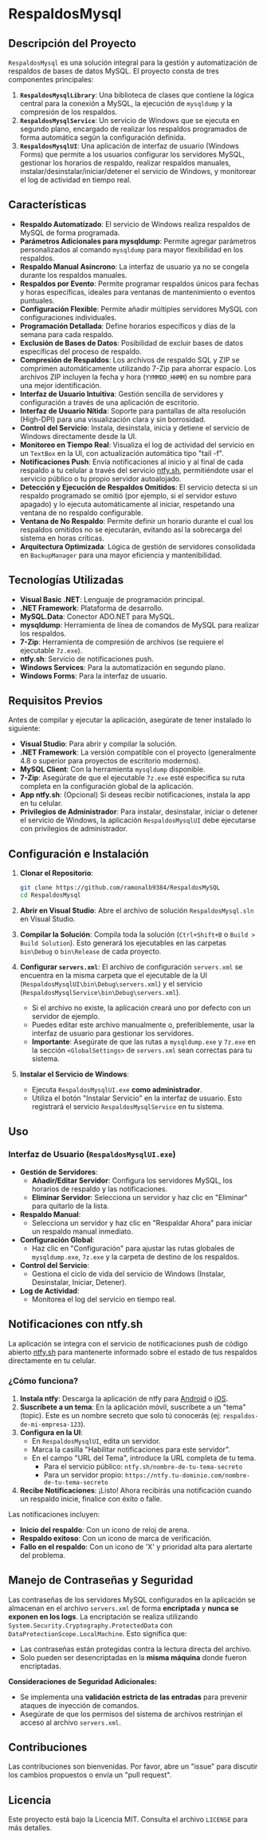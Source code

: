 # RespaldosMysql

## Descripción del Proyecto

`RespaldosMysql` es una solución integral para la gestión y automatización de respaldos de bases de datos MySQL. El proyecto consta de tres componentes principales:

1.  **`RespaldosMysqlLibrary`**: Una biblioteca de clases que contiene la lógica central para la conexión a MySQL, la ejecución de `mysqldump` y la compresión de los respaldos.
2.  **`RespaldosMysqlService`**: Un servicio de Windows que se ejecuta en segundo plano, encargado de realizar los respaldos programados de forma automática según la configuración definida.
3.  **`RespaldosMysqlUI`**: Una aplicación de interfaz de usuario (Windows Forms) que permite a los usuarios configurar los servidores MySQL, gestionar los horarios de respaldo, realizar respaldos manuales, instalar/desinstalar/iniciar/detener el servicio de Windows, y monitorear el log de actividad en tiempo real.

## Características

*   **Respaldo Automatizado**: El servicio de Windows realiza respaldos de MySQL de forma programada.
*   **Parámetros Adicionales para mysqldump**: Permite agregar parámetros personalizados al comando `mysqldump` para mayor flexibilidad en los respaldos.
*   **Respaldo Manual Asíncrono**: La interfaz de usuario ya no se congela durante los respaldos manuales.
*   **Respaldos por Evento**: Permite programar respaldos únicos para fechas y horas específicas, ideales para ventanas de mantenimiento o eventos puntuales.
*   **Configuración Flexible**: Permite añadir múltiples servidores MySQL con configuraciones individuales.
*   **Programación Detallada**: Define horarios específicos y días de la semana para cada respaldo.
*   **Exclusión de Bases de Datos**: Posibilidad de excluir bases de datos específicas del proceso de respaldo.
*   **Compresión de Respaldos**: Los archivos de respaldo SQL y ZIP se comprimen automáticamente utilizando 7-Zip para ahorrar espacio. Los archivos ZIP incluyen la fecha y hora (`YYMMDD_HHMM`) en su nombre para una mejor identificación.
*   **Interfaz de Usuario Intuitiva**: Gestión sencilla de servidores y configuración a través de una aplicación de escritorio.
*   **Interfaz de Usuario Nítida**: Soporte para pantallas de alta resolución (High-DPI) para una visualización clara y sin borrosidad.
*   **Control del Servicio**: Instala, desinstala, inicia y detiene el servicio de Windows directamente desde la UI.
*   **Monitoreo en Tiempo Real**: Visualiza el log de actividad del servicio en un `TextBox` en la UI, con actualización automática tipo "tail -f".
*   **Notificaciones Push**: Envía notificaciones al inicio y al final de cada respaldo a tu celular a través del servicio [ntfy.sh](https://ntfy.sh), permitiéndote usar el servicio público o tu propio servidor autoalojado.
*   **Detección y Ejecución de Respaldos Omitidos**: El servicio detecta si un respaldo programado se omitió (por ejemplo, si el servidor estuvo apagado) y lo ejecuta automáticamente al iniciar, respetando una ventana de no respaldo configurable.
*   **Ventana de No Respaldo**: Permite definir un horario durante el cual los respaldos omitidos no se ejecutarán, evitando así la sobrecarga del sistema en horas críticas.
*   **Arquitectura Optimizada**: Lógica de gestión de servidores consolidada en `BackupManager` para una mayor eficiencia y mantenibilidad.

## Tecnologías Utilizadas

*   **Visual Basic .NET**: Lenguaje de programación principal.
*   **.NET Framework**: Plataforma de desarrollo.
*   **MySQL.Data**: Conector ADO.NET para MySQL.
*   **mysqldump**: Herramienta de línea de comandos de MySQL para realizar los respaldos.
*   **7-Zip**: Herramienta de compresión de archivos (se requiere el ejecutable `7z.exe`).
*   **ntfy.sh**: Servicio de notificaciones push.
*   **Windows Services**: Para la automatización en segundo plano.
*   **Windows Forms**: Para la interfaz de usuario.

## Requisitos Previos

Antes de compilar y ejecutar la aplicación, asegúrate de tener instalado lo siguiente:

*   **Visual Studio**: Para abrir y compilar la solución.
*   **.NET Framework**: La versión compatible con el proyecto (generalmente 4.8 o superior para proyectos de escritorio modernos).
*   **MySQL Client**: Con la herramienta `mysqldump` disponible.
*   **7-Zip**: Asegúrate de que el ejecutable `7z.exe` esté especifica su ruta completa en la configuración global de la aplicación.
*   **App ntfy.sh**: (Opcional) Si deseas recibir notificaciones, instala la app en tu celular.
*   **Privilegios de Administrador**: Para instalar, desinstalar, iniciar o detener el servicio de Windows, la aplicación `RespaldosMysqlUI` debe ejecutarse con privilegios de administrador.

## Configuración e Instalación

1.  **Clonar el Repositorio**:
    ```bash
    git clone https://github.com/ramonalb9384/RespaldosMySQL
    cd RespaldosMysql
    ```
 
2.  **Abrir en Visual Studio**:
    Abre el archivo de solución `RespaldosMysql.sln` en Visual Studio.

3.  **Compilar la Solución**:
    Compila toda la solución (`Ctrl+Shift+B` o `Build > Build Solution`). Esto generará los ejecutables en las carpetas `bin\Debug` o `bin\Release` de cada proyecto.

4.  **Configurar `servers.xml`**:
    El archivo de configuración `servers.xml` se encuentra en la misma carpeta que el ejecutable de la UI (`RespaldosMysqlUI\bin\Debug\servers.xml`) y el servicio (`RespaldosMysqlService\bin\Debug\servers.xml`).
    *   Si el archivo no existe, la aplicación creará uno por defecto con un servidor de ejemplo.
    *   Puedes editar este archivo manualmente o, preferiblemente, usar la interfaz de usuario para gestionar los servidores.
    *   **Importante**: Asegúrate de que las rutas a `mysqldump.exe` y `7z.exe` en la sección `<GlobalSettings>` de `servers.xml` sean correctas para tu sistema.

5.  **Instalar el Servicio de Windows**:
    *   Ejecuta `RespaldosMysqlUI.exe` **como administrador**.
    *   Utiliza el botón "Instalar Servicio" en la interfaz de usuario. Esto registrará el servicio `RespaldosMysqlService` en tu sistema.

## Uso

### Interfaz de Usuario (`RespaldosMysqlUI.exe`)

*   **Gestión de Servidores**:
    *   **Añadir/Editar Servidor**: Configura los servidores MySQL, los horarios de respaldo y las notificaciones.
    *   **Eliminar Servidor**: Selecciona un servidor y haz clic en "Eliminar" para quitarlo de la lista.
*   **Respaldo Manual**:
    *   Selecciona un servidor y haz clic en "Respaldar Ahora" para iniciar un respaldo manual inmediato.
*   **Configuración Global**:
    *   Haz clic en "Configuración" para ajustar las rutas globales de `mysqldump.exe`, `7z.exe` y la carpeta de destino de los respaldos.
*   **Control del Servicio**:
    *   Gestiona el ciclo de vida del servicio de Windows (Instalar, Desinstalar, Iniciar, Detener).
*   **Log de Actividad**:
    *   Monitorea el log del servicio en tiempo real.

## Notificaciones con ntfy.sh

La aplicación se integra con el servicio de notificaciones push de código abierto [ntfy.sh](https://ntfy.sh) para mantenerte informado sobre el estado de tus respaldos directamente en tu celular.

### ¿Cómo funciona?

1.  **Instala ntfy**: Descarga la aplicación de ntfy para [Android](https://play.google.com/store/apps/details?id=io.heckel.ntfy) o [iOS](https://apps.apple.com/us/app/ntfy/id1625396347).
2.  **Suscríbete a un tema**: En la aplicación móvil, suscríbete a un "tema" (topic). Este es un nombre secreto que solo tú conocerás (ej: `respaldos-de-mi-empresa-123`).
3.  **Configura en la UI**:
    *   En `RespaldosMysqlUI`, edita un servidor.
    *   Marca la casilla "Habilitar notificaciones para este servidor".
    *   En el campo "URL del Tema", introduce la URL completa de tu tema.
        *   Para el servicio público: `ntfy.sh/nombre-de-tu-tema-secreto`
        *   Para un servidor propio: `https://ntfy.tu-dominio.com/nombre-de-tu-tema-secreto`
4.  **Recibe Notificaciones**: ¡Listo! Ahora recibirás una notificación cuando un respaldo inicie, finalice con éxito o falle.

Las notificaciones incluyen:
*   **Inicio del respaldo**: Con un icono de reloj de arena.
*   **Respaldo exitoso**: Con un icono de marca de verificación.
*   **Fallo en el respaldo**: Con un icono de 'X' y prioridad alta para alertarte del problema.

## Manejo de Contraseñas y Seguridad

Las contraseñas de los servidores MySQL configurados en la aplicación se almacenan en el archivo `servers.xml` de forma **encriptada** y **nunca se exponen en los logs**.
La encriptación se realiza utilizando `System.Security.Cryptography.ProtectedData` con `DataProtectionScope.LocalMachine`. Esto significa que:

*   Las contraseñas están protegidas contra la lectura directa del archivo.
*   Solo pueden ser desencriptadas en la **misma máquina** donde fueron encriptadas.

**Consideraciones de Seguridad Adicionales:**
*   Se implementa una **validación estricta de las entradas** para prevenir ataques de inyección de comandos.
*   Asegúrate de que los permisos del sistema de archivos restrinjan el acceso al archivo `servers.xml`.

## Contribuciones

Las contribuciones son bienvenidas. Por favor, abre un "issue" para discutir los cambios propuestos o envía un "pull request".

## Licencia

Este proyecto está bajo la Licencia MIT. Consulta el archivo `LICENSE` para más detalles.
